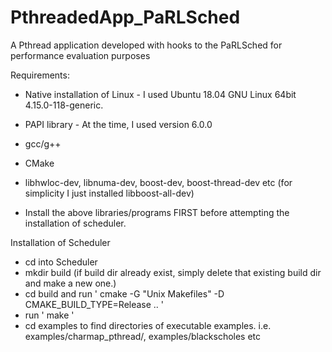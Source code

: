 # PthreadedApp_PaRLSched
A Pthread application developed with hooks to the PaRLSched for performance evaluation purposes


Requirements:
- Native installation of Linux - I used Ubuntu 18.04 GNU Linux 64bit 4.15.0-118-generic.
- PAPI library - At the time, I used version 6.0.0
- gcc/g++
- CMake
- libhwloc-dev, libnuma-dev, boost-dev, boost-thread-dev etc (for simplicity I just installed libboost-all-dev)

- Install the above libraries/programs FIRST before attempting the installation of scheduler.

Installation of Scheduler
- cd into Scheduler
- mkdir build (if build dir already exist, simply delete that existing build dir and make a new one.)
- cd build and run ' cmake -G "Unix Makefiles" -D CMAKE_BUILD_TYPE=Release .. '
- run ' make '
- cd examples to find directories of executable examples. i.e. examples/charmap_pthread/, examples/blackscholes etc
